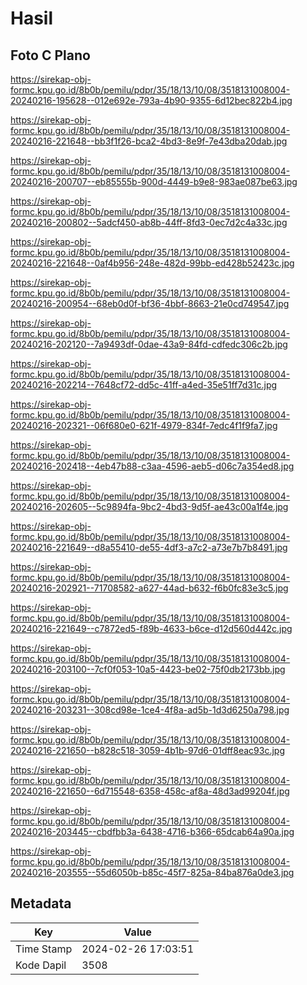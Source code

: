 # Hasil

## Foto C Plano

https://sirekap-obj-formc.kpu.go.id/8b0b/pemilu/pdpr/35/18/13/10/08/3518131008004-20240216-195628--012e692e-793a-4b90-9355-6d12bec822b4.jpg

https://sirekap-obj-formc.kpu.go.id/8b0b/pemilu/pdpr/35/18/13/10/08/3518131008004-20240216-221648--bb3f1f26-bca2-4bd3-8e9f-7e43dba20dab.jpg

https://sirekap-obj-formc.kpu.go.id/8b0b/pemilu/pdpr/35/18/13/10/08/3518131008004-20240216-200707--eb85555b-900d-4449-b9e8-983ae087be63.jpg

https://sirekap-obj-formc.kpu.go.id/8b0b/pemilu/pdpr/35/18/13/10/08/3518131008004-20240216-200802--5adcf450-ab8b-44ff-8fd3-0ec7d2c4a33c.jpg

https://sirekap-obj-formc.kpu.go.id/8b0b/pemilu/pdpr/35/18/13/10/08/3518131008004-20240216-221648--0af4b956-248e-482d-99bb-ed428b52423c.jpg

https://sirekap-obj-formc.kpu.go.id/8b0b/pemilu/pdpr/35/18/13/10/08/3518131008004-20240216-200954--68eb0d0f-bf36-4bbf-8663-21e0cd749547.jpg

https://sirekap-obj-formc.kpu.go.id/8b0b/pemilu/pdpr/35/18/13/10/08/3518131008004-20240216-202120--7a9493df-0dae-43a9-84fd-cdfedc306c2b.jpg

https://sirekap-obj-formc.kpu.go.id/8b0b/pemilu/pdpr/35/18/13/10/08/3518131008004-20240216-202214--7648cf72-dd5c-41ff-a4ed-35e51ff7d31c.jpg

https://sirekap-obj-formc.kpu.go.id/8b0b/pemilu/pdpr/35/18/13/10/08/3518131008004-20240216-202321--06f680e0-621f-4979-834f-7edc4f1f9fa7.jpg

https://sirekap-obj-formc.kpu.go.id/8b0b/pemilu/pdpr/35/18/13/10/08/3518131008004-20240216-202418--4eb47b88-c3aa-4596-aeb5-d06c7a354ed8.jpg

https://sirekap-obj-formc.kpu.go.id/8b0b/pemilu/pdpr/35/18/13/10/08/3518131008004-20240216-202605--5c9894fa-9bc2-4bd3-9d5f-ae43c00a1f4e.jpg

https://sirekap-obj-formc.kpu.go.id/8b0b/pemilu/pdpr/35/18/13/10/08/3518131008004-20240216-221649--d8a55410-de55-4df3-a7c2-a73e7b7b8491.jpg

https://sirekap-obj-formc.kpu.go.id/8b0b/pemilu/pdpr/35/18/13/10/08/3518131008004-20240216-202921--71708582-a627-44ad-b632-f6b0fc83e3c5.jpg

https://sirekap-obj-formc.kpu.go.id/8b0b/pemilu/pdpr/35/18/13/10/08/3518131008004-20240216-221649--c7872ed5-f89b-4633-b6ce-d12d560d442c.jpg

https://sirekap-obj-formc.kpu.go.id/8b0b/pemilu/pdpr/35/18/13/10/08/3518131008004-20240216-203100--7cf0f053-10a5-4423-be02-75f0db2173bb.jpg

https://sirekap-obj-formc.kpu.go.id/8b0b/pemilu/pdpr/35/18/13/10/08/3518131008004-20240216-203231--308cd98e-1ce4-4f8a-ad5b-1d3d6250a798.jpg

https://sirekap-obj-formc.kpu.go.id/8b0b/pemilu/pdpr/35/18/13/10/08/3518131008004-20240216-221650--b828c518-3059-4b1b-97d6-01dff8eac93c.jpg

https://sirekap-obj-formc.kpu.go.id/8b0b/pemilu/pdpr/35/18/13/10/08/3518131008004-20240216-221650--6d715548-6358-458c-af8a-48d3ad99204f.jpg

https://sirekap-obj-formc.kpu.go.id/8b0b/pemilu/pdpr/35/18/13/10/08/3518131008004-20240216-203445--cbdfbb3a-6438-4716-b366-65dcab64a90a.jpg

https://sirekap-obj-formc.kpu.go.id/8b0b/pemilu/pdpr/35/18/13/10/08/3518131008004-20240216-203555--55d6050b-b85c-45f7-825a-84ba876a0de3.jpg


## Metadata

| Key        | Value               |
| ---------- | ------------------- |
| Time Stamp | 2024-02-26 17:03:51 |
| Kode Dapil | 3508                |



